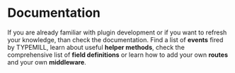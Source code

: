 # Documentation

If you are already familiar with plugin development or if you want to refresh your knowledge, than check the documentation. Find a list of **events** fired by TYPEMILL, learn about useful **helper methods**, check the comprehensive list of **field definitions** or learn how to add your own **routes** and your own **middleware**. 
